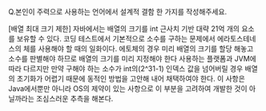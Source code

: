 
Q.본인이 주력으로 사용하는 언어에서 설계적 결함 한 가지를 작성해주세요. 

[배열 최대 크기 제한]
자바에서는 배열의 크기를 int 근사치 기반 대략 21억 개의 요소를 보유할 수 있다.
코딩 테스트에서 기본적으로 소수를 구하는 문제에서 에라토스테네스의 체를 사용해야 할 때의 일화이다.
에토체의 경우 미리 배열의 크기를 할당 해놓고 소수를 판별해야 하므로 배열의 크기를 미리 지정해야 한다
사용하는 플랫폼과 JVM에 따라 다르지만 만약 구해야 하는 소수가 int의(2^31-1) 인덱스 값을 넘어버릴 경우 배열의 초기화가 어렵기 때문에 동적인 방법을 고안해 내어 채택하여야 한다. 이 사항은 Java에서뿐만 아니라 OS의 제약이 있는 사항으로 이 부분을 고려하여 개발한 것이 아닐까라는 조심스러운 추측을 해본다.
